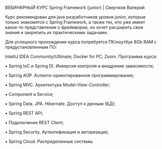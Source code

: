 ВЕБИНАРНЫЙ КУРС Spring Framework (junior) | Сверчков Валерий

Курс рекомендован для java разработчиков уровня junior, которые только знакомятся с Spring Framework, а также тех, кто уже имеет какое-то представление о фреймворке, но хочет расширить свои знания и закрепить их практическими задачами.

Для успешного прохождения курса потребуется ПК/ноутбук 8Gb RAM с предустановленным ПО:

IntelliJ IDEA Community/Ultimate;
Docker for PC;
Zoom.
Программа курса:

▪️ Spring IoC и Spring DI. Инверсия контроля и внедрение зависимости;

▪️ Spring AOP. Аспекто-ориентированное программирование;

▪️ Spring MVC. Архитектура Model-View-Controller;

▪️ Component и Service;

▪️ Spring Data. JPA. Hibernate. Доступ к данным (БД);

▪️ Spring REST API;

▪️ Подключение REST Client;

▪️ Spring Security. Аутентификация и авторизация;

▪️ Spring Cloud. Распределенные системы.